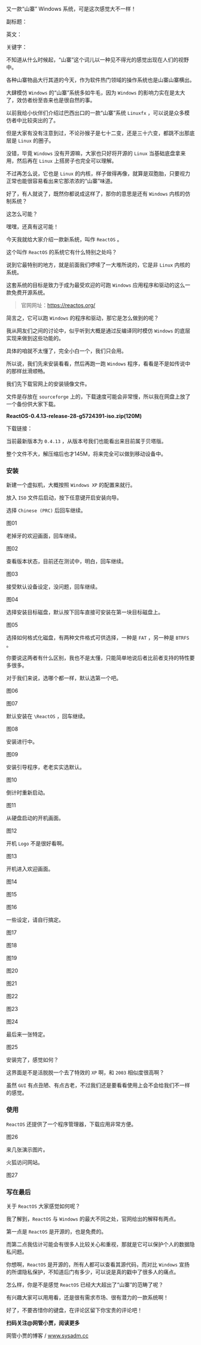 

又一款“山寨” Windows 系统，可是这次感觉大不一样！

副标题：

英文：

关键字：



不知道从什么时候起，“山寨”这个词儿以一种见不得光的感觉出现在人们的视野中。

各种山寨物品大行其道的今天，作为软件热门领域的操作系统也是山寨山寨横出。

大肆模仿 `Windows` 的“山寨”系统多如牛毛，因为 `Windows` 的影响力实在是太大了，效仿者纷至沓来也是很自然的事。

以前我给小伙伴们介绍过巴西出口的一款“山寨”系统 `Linuxfx` ，可以说是众多模仿者中比较突出的了。

但是大家有没有注意到过，不论孙猴子是七十二变，还是三十六变，都跳不出那底层是 `Linux` 的圈子。

没错，毕竟 `Windows` 没有开源嘛，大家也只好将开源的 `Linux` 当基础底盘拿来用，然后再在 `Linux` 上搭房子也完全可以理解。



不过再怎么说，它也是 `Linux` 的内核，样子做得再像，就算是双胞胎，只要视力正常也能很容易看出来它那浓浓的“山寨”味道。

好了，有人就说了，既然你都说成这样了，那你的意思是还有 `Windows` 内核的仿制系统？

这怎么可能？



嘿嘿，还真有这可能！

今天我就给大家介绍一款新系统，叫作 `ReactOS` 。



这个叫作 `ReactOS` 的系统它有什么特别之处吗？

说到它最特别的地方，就是前面我们啰嗦了一大堆所说的，它是非 `Linux` 内核的系统。

这套系统的目标是致力于成为最受欢迎的可跑 `Windows` 应用程序和驱动的这么一款免费开源系统。

> 官网网址：https://reactos.org/



简言之，它可以跑 `Windows` 的程序和驱动，那它是怎么做到的呢？

我从网友们之间的讨论中，似乎听到大概是通过反编译同时模仿 `Windows` 的底层实现来做到这些功能的。

具体的咱就不太懂了，完全小白一个，我们只会用。

所以说，我们先来安装看看，然后再跑一跑 `Windows` 程序，看看是不是如传说中的那样丝滑顺畅。



我们先下载官网上的安装镜像文件。

文件是存放在 `sourceforge` 上的，下载速度可能会非常慢，所以我在网盘上放了一个备份供大家下载。



**ReactOS-0.4.13-release-28-g5724391-iso.zip(120M)**

下载链接：



当前最新版本为 `0.4.13` ，从版本号我们也能看出来目前属于贝塔版。

整个文件不大，解压缩后也才145M，将来完全可以做到移动设备中。





### 安装

新建一个虚拟机，大概按照 `Windows XP` 的配置来就行。

放入 `ISO` 文件后启动，按下任意键开启安装向导。

选择 `Chinese (PRC)` 后回车继续。

图01



老掉牙的欢迎画面，回车继续。

图02



查看版本状态，目前还在测试中，明白，回车继续。

图03



接受默认设备设定，没问题，回车继续。

图04



选择安装目标磁盘，默认按下回车直接可安装在第一块目标磁盘上。

图05



选择如何格式化磁盘，有两种文件格式可供选择，一种是 `FAT` ，另一种是 `BTRFS` 。

你要说这两者有什么区别，我也不是太懂，只能简单地说后者比前者支持的特性要多很多。

对于我们来说，选哪个都一样，默认选第一个吧。

图06

图07



默认安装在 `\ReactOS` ，回车继续。

图08



安装进行中。

图09



安装引导程序，老老实实选默认。

图10



倒计时重新启动。

图11



从硬盘启动的开机画面。

图12



开机 `Logo` 不是很好看啊。

图13



开机进入欢迎画面。

图14

图15

图16



一些设定，请自行搞定。

图17

图18

图19

图20

图21

图22

图23

图24



最后来一张特定。

图25



安装完了，感觉如何？

这界面是不是活脱脱一个去了特效的 `XP` 啊，和 `2003` 相似度很高啊？

虽然 `GUI` 有点丑陋、有点古老，不过我们还是要看看使用上会不会给我们不一样的感觉。



### 使用

`ReactOS` 还提供了一个程序管理器，下载应用非常方便。

图26



来几张演示图片。

火狐访问网站。

图27





























### 写在最后

关于 `ReactOS` 大家感觉如何呢？

我了解到，`ReactOS` 与 `Windows` 的最大不同之处，官网给出的解释有两点。

第一点是 `ReactOS` 是开源的，也是免费的。

而第二点我估计可能会有很多人比较关心和重视，那就是它可以保护个人的数据隐私问题。

你想啊，`ReactOS` 是开源的，所有人都可以查看其源代码，而对比 `Windows` 宣扬的所谓隐私保护，不知道后门有多少，可以说是真的戳中了很多人的痛点。

怎么样，你是不是感觉 `ReactOS` 已经大大超出了“山寨”的范畴了呢？

有兴趣大家可以用用看，还是很有需求市场、很有潜力的一款系统啊！

好了，不要吝惜你的键盘，在评论区留下你宝贵的评论吧！



**扫码关注@网管小贾，阅读更多**

网管小贾的博客 / www.sysadm.cc